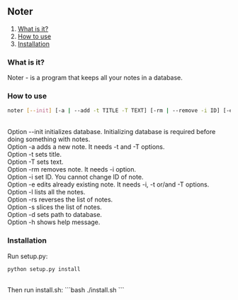 ## Noter ##

1. [What is it?](#what-is-it)<br/>
2. [How to use](#how-to-use)<br/>
3. [Installation](#installation)<br/>

### What is it? ###
Noter - is a program that keeps all your notes in a database.<br/>

### How to use ###
```bash
noter [--init] [-a | --add -t TITLE -T TEXT] [-rm | --remove -i ID] [-e | --edit -i ID -t TITLE -T TEXT] [-l | --ls | --list] [-rs | --reverse] [-s | --slice] [-d | --db-path] [-h | --help]
```
<br/>
Option --init initializes database. Initializing database is required before doing something with notes.<br/>
Option -a adds a new note. It needs -t and -T options.<br/>
Option -t sets title.<br/>
Option -T sets text.<br/>
Option -rm removes note. It needs -i option.<br/>
Option -i set ID. You cannot change ID of note.<br/>
Option -e edits already existing note. It needs -i, -t or/and -T options.<br/>
Option -l lists all the notes.<br/>
Option -rs reverses the list of notes.<br/>
Option -s slices the list of notes.<br/>
Option -d sets path to database.<br/>
Option -h shows help message.<br/>

### Installation ###
Run setup.py:
```bash
python setup.py install
```
<br/>
Then run install.sh:
```bash
./install.sh
```
